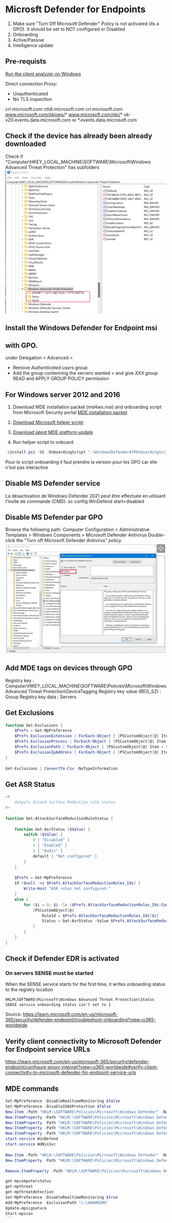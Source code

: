 # Microsft Defender for Endpoints

1. Make sure "Turn Off Microsoft Defender" Policy is not activated (its a GPO). It should be set to NOT configured or Disabled
2. Onboarding
3. Active/Passive
4. Intelligence update

## Pre-requists
[Run the client analyzer on Windows](https://learn.microsoft.com/en-us/microsoft-365/security/defender-endpoint/run-analyzer-windows?view=o365-worldwide)

Direct connection
Proxy:
- Unauthenticated
- No TLS inspection

crl.microsoft.com
ctldl.microsoft.com
crl.microsoft.com
www.microsoft.com/pkiops/*
www.microsoft.com/pki/*
uk-v20.events.data.microsoft.com or *.events.data.microsoft.com

## Check if the device has already been already downloaded
Check if "Computer\HKEY_LOCAL_MACHINE\SOFTWARE\Microsoft\Windows Advanced Threat Protection" has subfolders
![Microsoft Intune](/img/mde/SCR-20230717-rz0.png)

## Install the Windows Defender for Endpoint msi

## with GPO.
under Delegation > Advanced >
- Remove *Authenticated users* group
- Add the group contenning the servers wanted > and give *XXX group* READ and APPLY GROUP POLICY permission

## For Windows server 2012 and 2016

1. Download MDE installation packet (md4ws.msi) and onboarding script from Microsoft Security portal [MDE installation packet](https://security.microsoft.com)

2. [Download Microsoft helper script](https://github.com/microsoft/mdefordownlevelserver)

3. [Download latest MDE platform update](https://definitionupdates.microsoft.com/download/DefinitionUpdates/Platform/4.18.23050.5/x64/UpdatePlatform.exe)

4. Run helper script to onboard
```powershell
.\Install.ps1 -UI -OnboardingScript ".\WindowsDefenderATPOnboardingScript.cmd"
```

Pour le script onboarding il faut prendre la version pour les GPO car elle n'est pas interactive

## Disable MS Defender service
La désactivation de Windows Defender 2021 peut être effectuée en utilisant l’invite de commande (CMD). 
sc config WinDefend start=disabled

## Disable MS Defender par GPO

Browse the following path: Computer Configuration > Administrative Templates > Windows Components > Microsoft Defender Antivirus
Double-click the "Turn off Microsoft Defender Antivirus" policy.
![Disable MDE by GPO 02](img/mde/SCR-20230802-mli.png)

## Add MDE tags on devices through GPO

Registry key : Computer\HKEY_LOCAL_MACHINE\SOFTWARE\Policies\Microsoft\Windows Advanced Threat Protection\DeviceTagging
Registry key value (REG_SZ) : Group
Registry key data : Servers

## Get Exclusions
```powershell
function Get-Exclusions {
    $Prefs = Get-MpPreference
    $Prefs.ExclusionExtension | ForEach-Object { [PSCustomObject]@{ Item = $_; Type = "Extension" } }
    $Prefs.ExclusionProcess | ForEach-Object { [PSCustomObject]@{ Item = $_; Type = "Process" } }
    $Prefs.ExclusionPath | ForEach-Object { [PSCustomObject]@{ Item = $_; Type = "Path" } }
    $Prefs.ExclusionIpAddress | ForEach-Object { [PSCustomObject]@{ Item = $_; Type = "IpAddress" } }
}

Get-Exclusions | ConvertTo-Csv -NoTypeInformation
```

## Get ASR Status
```powershell
<#
    Outputs Attack Surface Reduction rule status
#>

function Get-AttackSurfaceReductionRuleStatus {

    function Get-AsrStatus ($Value) {
        switch ($Value) {
            0 { "Disabled" }
            1 { "Enabled" }
            2 { "Audit" }
            default { "Not configured" }
        }
    }

    $Prefs = Get-MpPreference
    if ($null -eq $Prefs.AttackSurfaceReductionRules_Ids) {
        Write-Host "ASR rules not configured."
    }
    else {
        for ($i = 0; $i -le ($Prefs.AttackSurfaceReductionRules_Ids.Count - 1); $i++) {
            [PSCustomObject]@{
                RuleId = $Prefs.AttackSurfaceReductionRules_Ids[$i]
                Status = Get-AsrStatus -Value $Prefs.AttackSurfaceReductionRules_Actions[$i]
            }
        }
    }
}
```

## Check if Defender EDR is activated
### On servers SENSE must be started
When the SENSE service starts for the first time, it writes onboarding status to the registry location
```
HKLM\SOFTWARE\Microsoft\Windows Advanced Threat Protection\Status
SENSE service onboarding status isn't set to 1
```
Source: https://learn.microsoft.com/en-us/microsoft-365/security/defender-endpoint/troubleshoot-onboarding?view=o365-worldwide

## Verify client connectivity to Microsoft Defender for Endpoint service URLs
https://learn.microsoft.com/en-us/microsoft-365/security/defender-endpoint/configure-proxy-internet?view=o365-worldwide#verify-client-connectivity-to-microsoft-defender-for-endpoint-service-urls

## MDE commands

```powershell title="MDE change comands"
Set-MpPreference -DisableRealtimeMonitoring $false
Set-MpPreference -DisableIOAVProtection $false
New-Item -Path "HKLM:\SOFTWARE\Policies\Microsoft\Windows Defender" -Name "Real-Time Protection" -Force
New-ItemProperty -Path "HKLM:\SOFTWARE\Policies\Microsoft\Windows Defender\Real-Time Protection" -Name "DisableBehaviorMonitoring" -Value 0 -PropertyType DWORD -Force
New-ItemProperty -Path "HKLM:\SOFTWARE\Policies\Microsoft\Windows Defender\Real-Time Protection" -Name "DisableOnAccessProtection" -Value 0 -PropertyType DWORD -Force
New-ItemProperty -Path "HKLM:\SOFTWARE\Policies\Microsoft\Windows Defender\Real-Time Protection" -Name "DisableScanOnRealtimeEnable" -Value 0 -PropertyType DWORD -Force
New-ItemProperty -Path "HKLM:\SOFTWARE\Policies\Microsoft\Windows Defender" -Name "DisableAntiSpyware" -Value 0 -PropertyType DWORD -Force
start-service WinDefend
start-service WdNisSvc

New-Item -Path "HKLM:\SOFTWARE\Policies\Microsoft\Windows Defender" -Name "DisableAntiSpyware" -Force -Value 1 -PropertyType DWORD -Force
New-ItemProperty -Path "HKLM:\SOFTWARE\Policies\Microsoft\Windows Defender\DisableAntiSpyware" -Name "DisableBehaviorMonitoring" -Value 0 -PropertyType DWORD -Force

Remove-ItemProperty -Path "HKLM:\SOFTWARE\Policies\Microsoft\Windows Defender" -Name "DisableAntiSpyware" -Force
```

````powershell title="MDE PowerShell Commands:" 
get-mpcomputerstatus
get-mpthreat
get-mpthreatdetection
Set-MpPreference -DisableRealtimeMonitoring $true
Add-MpPreference -ExclusionPath "c:\ADAMDEMO"
Update-mpsignature
Start-mpscan 
```
